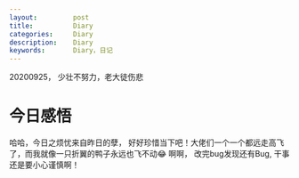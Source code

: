 ```yaml
---
layout:     	post
title:      	Diary
categories: 	Diary
description:   	Diary
keywords: 		Diary，日记 
---
```


20200925， 少壮不努力，老大徒伤悲

# 今日感悟

哈哈，今日之烦忧来自昨日的孽， 好好珍惜当下吧！大佬们一个一个都远走高飞了，而我就像一只折翼的鸭子永远也飞不动😂 啊啊， 改完bug发现还有Bug, 干事还是要小心谨慎啊！